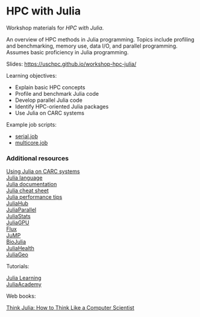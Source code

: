 # HPC with Julia

Workshop materials for *HPC with Julia*.

An overview of HPC methods in Julia programming. Topics include profiling and benchmarking, memory use, data I/O, and parallel programming. Assumes basic proficiency in Julia programming.

Slides: https://uschpc.github.io/workshop-hpc-julia/

Learning objectives:

- Explain basic HPC concepts
- Profile and benchmark Julia code
- Develop parallel Julia code
- Identify HPC-oriented Julia packages
- Use Julia on CARC systems

Example job scripts:

- [serial.job](job-scripts/serial.job)
- [multicore.job](job-scripts/multicore.job)

### Additional resources

[Using Julia on CARC systems](https://www.carc.usc.edu/user-information/user-guides/software-and-programming/julia)  
[Julia language](https://www.julialang.org)  
[Julia documentation](https://docs.julialang.org/en/v1/)  
[Julia cheat sheet](https://juliadocs.github.io/Julia-Cheat-Sheet/)  
[Julia performance tips](https://docs.julialang.org/en/v1/manual/performance-tips/)  
[JuliaHub](https://juliahub.com/ui/Home)  
[JuliaParallel](https://github.com/JuliaParallel)  
[JuliaStats](https://juliastats.org/)  
[JuliaGPU](https://juliagpu.org/)  
[Flux](https://fluxml.ai/)  
[JuMP](https://jump.dev/)  
[BioJulia](https://biojulia.net/)  
[JuliaHealth](https://juliahealth.org/)  
[JuliaGeo](https://juliageo.org/)

Tutorials:

[Julia Learning](https://julialang.org/learning/)  
[JuliaAcademy](https://juliaacademy.com/courses)

Web books:

[Think Julia: How to Think Like a Computer Scientist](https://benlauwens.github.io/ThinkJulia.jl/latest/book.html)
